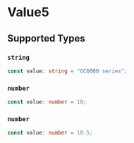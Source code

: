 # Value5


## Supported Types

### `string`

```typescript
const value: string = "GC6000 series";
```

### `number`

```typescript
const value: number = 10;
```

### `number`

```typescript
const value: number = 10.5;
```

